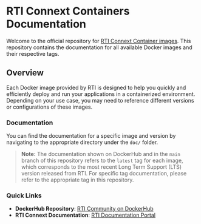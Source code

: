 # RTI Connext Containers Documentation

Welcome to the official repository for [RTI Connext Container images](https://hub.docker.com/u/rticom). This repository contains the documentation for all available Docker images and their respective tags.

## Overview

Each Docker image provided by RTI is designed to help you quickly and efficiently deploy and run your applications in a containerized environment. Depending on your use case, you may need to reference different versions or configurations of these images.

### Documentation

You can find the documentation for a specific image and version by navigating to the appropriate directory under the `doc/` folder.

> **Note:** The documentation shown on DockerHub and in the `main` branch of this repository refers to the `latest` tag for each image, which corresponds to the most recent Long Term Support (LTS) version released from RTI. For specific tag documentation, please refer to the appropriate tag in this repository.

### Quick Links

- **DockerHub Repository**: [RTI Community on DockerHub](https://hub.docker.com/u/rticom)
- **RTI Connext Documentation**: [RTI Documentation Portal](https://community.rti.com/documentation)
